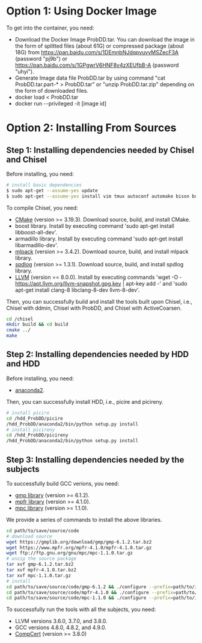 Option 1: Using Docker Image
=======================
To get into the container, you need:
- Download the Docker Image ProbDD.tar. You can download the image in the form of splitted files (about 61G) or compressed package (about 18G) from <https://pan.baidu.com/s/1DEmnbNJdqpvuvvMSZecF3A> (password "pj9b") or <https://pan.baidu.com/s/1GPgwrV6HNF8v4zXEUfbB-A> (password "uhyi").
- Generate Image data file ProbDD.tar by using command "cat ProbDD.tar.part-* > ProbDD.tar" or "unzip ProbDD.tar.zip" depending on the form of downloaded files.
- docker load < ProbDD.tar
- docker run --privileged -it [image id]

Option 2: Installing From Sources
=======================
## Step 1: Installing dependencies needed by Chisel and Chisel
Before installing, you need:

```bash
# install basic dependencies
$ sudo apt-get --assume-yes update
$ sudo apt-get --assume-yes install vim tmux autoconf automake bison build-essential clang doxygen flex g++ git libncurses5-dev libtool libsqlite3-dev make mcpp python sqlite zlib1g-dev subversion tree iotop gawk m4 zsh gcc-multilib g++-multilib libssl-dev libpcre3 libpcre3-dev
```
To compile Chisel, you need:
- [CMake](https://cmake.org/) (version >= 3.19.3). Download source, build, and install CMake.
- boost library. Install by executing command 'sudo apt-get install libboost-all-dev'.
- armadillo library. Install by executing command 'sudo apt-get install libarmadillo-dev'.
- [mlpack](https://github.com/mlpack/mlpack) (version >= 3.4.2). Download source, build, and install mlpack library.
- [spdlog](https://github.com/gabime/spdlog) (version >= 1.3.1). Download source, build, and install spdlog library.
- [LLVM](https://llvm.org/) (version == 8.0.0). Install by executing commands 'wget -O - https://apt.llvm.org/llvm-snapshot.gpg.key | apt-key add -' and 'sudo apt-get install clang-8 libclang-8-dev llvm-8-dev'.

Then, you can successfully build and install the tools built upon Chisel, i.e., Chisel with ddmin, Chisel with ProbDD, and Chisel with ActiveCoarsen.
```bash
cd /chisel
mkdir build && cd build
cmake ../
make
```

## Step 2: Installing dependencies needed by HDD and HDD
Before installing, you need:
- [anaconda2](https://www.anaconda.com).

Then, you can successfully install HDD, i.e., picire and picireny.
```bash
# install picire
cd /hdd_ProbDD/picire
/hdd_ProbDD/anaconda2/bin/python setup.py install
# install picireny
cd /hdd_ProbDD/picireny
/hdd_ProbDD/anaconda2/bin/python setup.py install
```

## Step 3: Installing dependencies needed by the subjects
To successfully build GCC verions, you need:
- [gmp library](https://gmplib.org/) (version >= 6.1.2).
- [mpfr library](https://www.mpfr.org/) (version >= 4.1.0).
- [mpc library](ftp://ftp.gnu.org/gnu/mpc) (version >= 1.1.0).

We provide a series of commands to install the above libraries.
```bash
cd path/to/save/source/code
# download source
wget https://gmplib.org/download/gmp/gmp-6.1.2.tar.bz2
wget https://www.mpfr.org/mpfr-4.1.0/mpfr-4.1.0.tar.gz
wget ftp://ftp.gnu.org/gnu/mpc/mpc-1.1.0.tar.gz 
# unzip the source package
tar xvf gmp-6.1.2.tar.bz2
tar xvf mpfr-4.1.0.tar.bz2
tar xvf mpc-1.1.0.tar.gz
# install 
cd path/to/save/source/code/gmp-6.1.2 && ./configure --prefix=path/to/install/gmp-6.1.2 && make -j4 && make install
cd path/to/save/source/code/mpfr-4.1.0 && ./configure --prefix=path/to/install/mpfr-4.0.2 --with-gmp=path/to/install/gmp-6.1.2 && make -j4 && make install
cd path/to/save/source/code/mpc-1.1.0 && ./configure --prefix=path/to/install/mpc-1.1.0 --with-gmp=path/to/install/gmp-6.1.2 --with-mpfr=path/to/install/mpfr-4.1.0 && make -j4 && make install
```

To successfully run the tools with all the subjects, you need:
- LLVM versions 3.6.0, 3.7.0, and 3.8.0. 
- GCC versions 4.8.0, 4.8.2, and 4.9.0.
- [CompCert](https://compcert.org/) (version >= 3.8.0)
